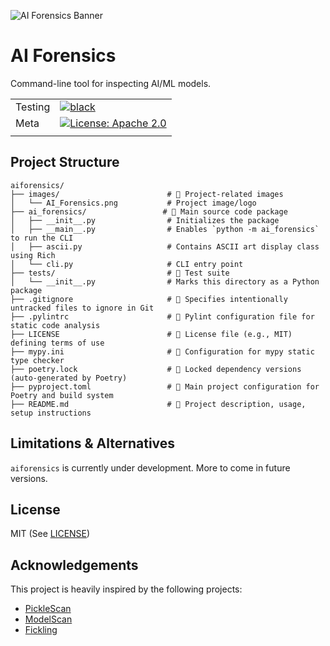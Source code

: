 ![AI Forensics Banner](https://raw.githubusercontent.com/interwebshack/aiforensics/main/images/AI_Forensics.png)

# AI Forensics  
Command-line tool for inspecting AI/ML models.

|          |                                                                                                    |
|----------|----------------------------------------------------------------------------------------------------|
| Testing  | [![black](https://github.com/interwebshack/aiforensics/actions/workflows/black.yml/badge.svg)](https://github.com/interwebshack/aiforensics/actions/workflows/black.yml) |
| Meta     | [![License: Apache 2.0](https://img.shields.io/crates/l/apa)](https://opensource.org/license/mit/) |
|          |                                                                                                    |
  

## Project Structure

```shell
aiforensics/
├── images/                        # 📁 Project-related images
│   └── AI_Forensics.png           # Project image/logo
├── ai_forensics/                 # 📁 Main source code package
│   ├── __init__.py                # Initializes the package
│   ├── __main__.py                # Enables `python -m ai_forensics` to run the CLI
│   ├── ascii.py                   # Contains ASCII art display class using Rich
│   └── cli.py                     # CLI entry point
├── tests/                         # 📁 Test suite
│   └── __init__.py                # Marks this directory as a Python package
├── .gitignore                     # 📄 Specifies intentionally untracked files to ignore in Git
├── .pylintrc                      # 📄 Pylint configuration file for static code analysis
├── LICENSE                        # 📄 License file (e.g., MIT) defining terms of use
├── mypy.ini                       # 📄 Configuration for mypy static type checker
├── poetry.lock                    # 📄 Locked dependency versions (auto-generated by Poetry)
├── pyproject.toml                 # 📄 Main project configuration for Poetry and build system
├── README.md                      # 📄 Project description, usage, setup instructions

```
## Limitations & Alternatives

`aiforensics` is currently under development.  More to come in future versions.  


## License

MIT (See [LICENSE](./LICENSE))

## Acknowledgements

This project is heavily inspired by the following projects: 
* [PickleScan](https://github.com/mmaitre314/picklescan)  
* [ModelScan](https://github.com/protectai/modelscan)  
* [Fickling](https://github.com/trailofbits/fickling)  
